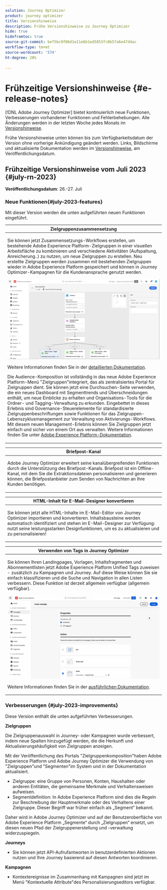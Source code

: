 ```yaml
---
solution: Journey Optimizer
product: journey optimizer
title: Versionshinweise
description: Frühe Versionshinweise zu Journey Optimizer
hide: true
hidefromtoc: true
source-git-commit: bef5bc9f86d1e11e6b1ed5853fc0b57a6e47d4ac
workflow-type: tm+mt
source-wordcount: '574'
ht-degree: 28%

---
```


# Frühzeitige Versionshinweise {#e-release-notes}

[!DNL Adobe Journey Optimizer] bietet kontinuierlich neue Funktionen, Verbesserungen vorhandener Funktionen und Fehlerbehebungen. Alle Änderungen werden in der letzten Woche jedes Monats im [Versionshinweise](release-notes.md).

Frühe Versionshinweise unten können bis zum Verfügbarkeitsdatum der Version ohne vorherige Ankündigung geändert werden. Links, Bildschirme und aktualisierte Dokumentation werden im [Versionshinweise](release-notes.md), am Veröffentlichungsdatum.


## Frühzeitige Versionshinweise vom Juli 2023 {#july-rn-2023}

**Veröffentlichungsdatum**: 26.-27. Juli

### Neue Funktionen{#july-2023-features}

Mit dieser Version werden die unten aufgeführten neuen Funktionen eingeführt.

<table>
<thead>
<tr>
<th><strong>Zielgruppenzusammensetzung</strong><br/></th>
</tr>
</thead>
<tbody>
<tr>
<td>
<p>Sie können jetzt Zusammensetzungs-Workflows erstellen, um bestehende Adobe Experience Platform-Zielgruppen in einer visuellen Arbeitsfläche zu kombinieren und verschiedene Aktivitäten (Aufspaltung, Anreicherung..) zu nutzen, um neue Zielgruppen zu erstellen. Neu erstellte Zielgruppen werden zusammen mit bestehenden Zielgruppen wieder in Adobe Experience Platform gespeichert und können in Journey Optimizer-Kampagnen für die Kundenansprache genutzt werden.</p>
<img src="../audience/assets/audiences-publish.png"/>
<p>Weitere Informationen finden Sie in der <a href="../audience/get-started-audience-orchestration.md">detaillierten Dokumentation</a>.</p>
<p>Die Audience-Komposition ist vollständig in das neue Adobe Experience Platform-Menü "Zielgruppen"integriert, das als zentralisiertes Portal für Zielgruppen dient. Sie können jetzt eine Durchsuchen-Seite verwenden, die ein neues Dashboard mit Segmenttrends und Überschneidungen enthält, um neue Einblicke zu erhalten und Organisations-Tools für die Ordner- und Tagging-Verwaltung zu erkunden. Eingebettet in dieses Erlebnis sind Governance-Steuerelemente für standardisierte Zielgruppenbeschriftungen sowie Funktionen für das Zielgruppen-Lebenszyklusmanagement zur Verwaltung von Aktivierungs-Workflows. Mit diesem neuen Management-Erlebnis können Sie Zielgruppen jetzt einfach und sicher von einem Ort aus verwalten. Weitere Informationen finden Sie unter <a href="https://experienceleague.adobe.com/docs/experience-platform/segmentation/ui/overview.html?lang=de" target="_blank">Adobe Experience Platform-Dokumentation</a>.</p></p>
</td>
</tr>
</tbody>
</table>


<table>
<thead>
<tr>
<th><strong>Briefpost-Kanal</strong><br/></th>
</tr>
</thead>
<tbody>
<tr>
<td>
<p>Adobe Journey Optimizer erweitert seine kanalübergreifenden Funktionen durch die Unterstützung des Briefpost-Kanals. Briefpost ist ein Offline-Kanal, mit dem Sie die Extraktionsdateien personalisieren und generieren können, die Briefpostanbieter zum Senden von Nachrichten an Ihre Kunden benötigen.</p>
<!--img src="assets/do-not-localize/web-authoring.gif"/>
<p>For more information, refer to the <a href="../web/get-started-web.md">detailed documentation</a>.</p-->
</tr>
</tbody>
</table>

<table>
<thead>
<tr>
<th><strong>HTML-Inhalt für E-Mail-Designer konvertieren</strong><br/></th>
</tr>
</thead>
<tbody>
<tr>
<td>
<p>Sie können jetzt alle HTML-Inhalte im E-Mail-Editor von Journey Optimizer importieren und konvertieren. Inhaltsbausteine werden automatisch identifiziert und stehen im E-Mail-Designer zur Verfügung: nutzt seine leistungsstarken Designfunktionen, um es zu aktualisieren und zu personalisieren!</p>
<!--img src="../audience/assets/audiences-publish.png"/-->
<!--p>For more information, refer to the <a href="../audience/get-started-audience-orchestration.md">detailed documentation</a>.</p-->
</td>
</tr>
</tbody>
</table>


<table>
<thead>
<tr>
<th><strong>Verwenden von Tags in Journey Optimizer</strong><br/></th>
</tr>
</thead>
<tbody>
<tr>
<td>
<p>Sie können Ihren Landingpages, Vorlagen, Inhaltsfragmenten und Abonnementlisten jetzt Adobe Experience Platform Unified Tags zuweisen - zusätzlich zu Kampagnen und Journey. Auf diese Weise können Sie sie einfach klassifizieren und die Suche und Navigation in allen Listen verbessern. Diese Funktion ist derzeit allgemein verfügbar (allgemein verfügbar).</p>
<img src="assets/do-not-localize/campaigns-tag.gif"/>
<p>Weitere Informationen finden Sie in der <a href="../start/search-filter-categorize.md#tags">ausführlichen Dokumentation</a>.</p>
</td>
</tr>
</tbody>
</table>


### Verbesserungen {#july-2023-improvements}

Diese Version enthält die unten aufgeführten Verbesserungen.

**Zielgruppen**

Die Zielgruppenauswahl in Journey- oder Kampagnen wurde verbessert, indem neue Spalten hinzugefügt werden, die die Herkunft und Aktualisierungshäufigkeit von Zielgruppen anzeigen.

Mit der Veröffentlichung des Portals &quot;Zielgruppenkomposition&quot;haben Adobe Experience Platform und Adobe Journey Optimizer die Verwendung von &quot;Zielgruppen&quot;und &quot;Segmenten&quot;im System und in der Dokumentation aktualisiert.

* Zielgruppe: eine Gruppe von Personen, Konten, Haushalten oder anderen Entitäten, die gemeinsame Merkmale und Verhaltensweisen aufweisen.
* Segmentdefinition: In Adobe Experience Platform sind dies die Regeln zur Beschreibung der Hauptmerkmale oder des Verhaltens einer Zielgruppe. Dieser Begriff war früher einfach als „Segment“ bekannt.

Daher wird in Adobe Journey Optimizer und auf der Benutzeroberfläche von Adobe Experience Platform „Segmente“ durch „Zielgruppen“ ersetzt, um diesen neuen Pfad der Zielgruppenerstellung und -verwaltung widerzuspiegeln.


**Journeys**

* Sie können jetzt API-Aufrufantworten in benutzerdefinierten Aktionen nutzen und Ihre Journey basierend auf diesen Antworten koordinieren.


**Kampagnen**

* Kontextereignisse im Zusammenhang mit Kampagnen sind jetzt im Menü &quot;Kontextuelle Attribute&quot;des Personalisierungseditors verfügbar.

